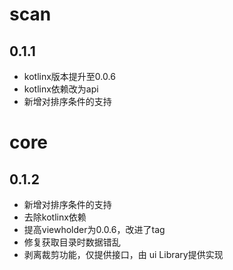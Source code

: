 # scan 

## 0.1.1

* kotlinx版本提升至0.0.6
* kotlinx依赖改为api
* 新增对排序条件的支持

# core

## 0.1.2

* 新增对排序条件的支持
* 去除kotlinx依赖
* 提高viewholder为0.0.6，改进了tag
* 修复获取目录时数据错乱
* 剥离裁剪功能，仅提供接口，由 ui Library提供实现